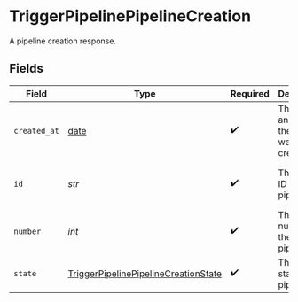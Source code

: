 # TriggerPipelinePipelineCreation

A pipeline creation response.


## Fields

| Field                                                                                                   | Type                                                                                                    | Required                                                                                                | Description                                                                                             | Example                                                                                                 |
| ------------------------------------------------------------------------------------------------------- | ------------------------------------------------------------------------------------------------------- | ------------------------------------------------------------------------------------------------------- | ------------------------------------------------------------------------------------------------------- | ------------------------------------------------------------------------------------------------------- |
| `created_at`                                                                                            | [date](https://docs.python.org/3/library/datetime.html#date-objects)                                    | :heavy_check_mark:                                                                                      | The date and time the pipeline was created.                                                             |                                                                                                         |
| `id`                                                                                                    | *str*                                                                                                   | :heavy_check_mark:                                                                                      | The unique ID of the pipeline.                                                                          | 5034460f-c7c4-4c43-9457-de07e2029e7b                                                                    |
| `number`                                                                                                | *int*                                                                                                   | :heavy_check_mark:                                                                                      | The number of the pipeline.                                                                             | 25                                                                                                      |
| `state`                                                                                                 | [TriggerPipelinePipelineCreationState](../../models/operations/triggerpipelinepipelinecreationstate.md) | :heavy_check_mark:                                                                                      | The current state of the pipeline.                                                                      |                                                                                                         |